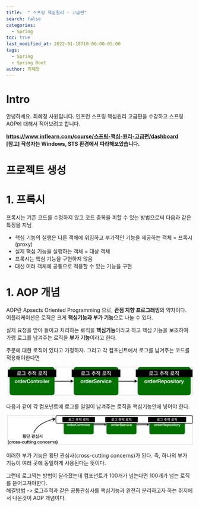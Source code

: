```yaml
---
title:  " 스프링 핵심원리 - 고급편"
search: false
categories: 
  - Spring
toc: true  
last_modified_at: 2022-01-18T10:06:00-05:00
tags:
  - Spring
  - Spring Boot
author: 최혜정
---
```


# Intro
안녕하세요. 최혜정 사원입니다.
인프런 스프링 핵심원리 고급편을 수강하고 스프링 AOP에 대해서 적어보려고 합니다.  

**https://www.inflearn.com/course/스프링-핵심-원리-고급편/dashboard**  
**[참고] 작성자는 Windows, STS 환경에서 따라해보았습니다.**  

# 프로젝트 생성

# 1. 프록시
프록시는 기존 코드를 수정하지 않고 코드 중복을 피할 수 있는 방법으로써 다음과 같은 특징을 지님  
- 핵심 기능의 실행은 다른 객체에 위임하고 부가적인 기능을 제공하는 객체 = 프록시(proxy)
- 실제 핵심 기능을 실행하는 객체 = 대상 객체
- 프록시는 핵심 기능을 구현하지 않음
- 대신 여러 객체에 공통으로 적용할 수 있는 기능을 구현

# 1. AOP 개념
AOP란 Apsects Oriented Programming 으로, **관점 지향 프로그래밍**의 약자이다.  
어플리케이션은 로직은 크게 **핵심기능과 부가 기능**으로 나눌 수 있다.  

실제 요청을 받아 들이고 처리하는 로직을 **핵심기능**이라고 하고 핵심 기능을 보조하여 가령 로그를 남겨주는 로직을 **부가 기능**이라고 한다.    

주문에 대한 로직이 있다고 가정하자. 그리고 각 컴포넌트에서 로그를 남겨주는 코드를 적용해야한다면

![캡처1](./core/image/캡처1.PNG)  

다음과 같이 각 컴포넌트에 로그를 일일이 남겨주는 로직을 핵심기능안에 넣어야 한다.  

![캡처2](./core/image/캡처2.PNG)  

이러한 부가 기능은 횡단 관심사(cross-cutting concerns)가 된다. 즉, 하나의 부가 기능이 여러 곳에 동일하게 사용된다는 뜻이다.

그런데 로그찍는 방법이 달라졌는데 컴포넌트가 100개가 넘는다면 100개가 넘는 로직를 뜯어고쳐야한다.   
해결방법 -> 로그추적과 같은 공통관심사를 핵심기능과 완전히 분리하고자 하는 취지에서 나온것이 AOP 개념이다.

